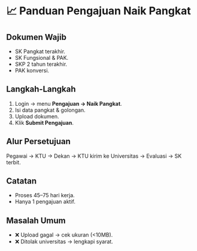 # 📈 Panduan Pengajuan Naik Pangkat

## Dokumen Wajib
- SK Pangkat terakhir.  
- SK Fungsional & PAK.  
- SKP 2 tahun terakhir.  
- PAK konversi.  

## Langkah-Langkah
1. Login → menu **Pengajuan → Naik Pangkat**.  
2. Isi data pangkat & golongan.  
3. Upload dokumen.  
4. Klik **Submit Pengajuan**.  

## Alur Persetujuan
Pegawai → KTU → Dekan → KTU kirim ke Universitas → Evaluasi → SK terbit.  

## Catatan
- Proses 45–75 hari kerja.  
- Hanya 1 pengajuan aktif.  

## Masalah Umum
- ❌ Upload gagal → cek ukuran (<10MB).  
- ❌ Ditolak universitas → lengkapi syarat.  

